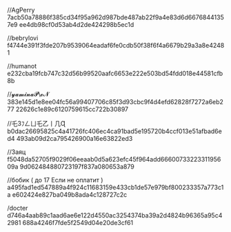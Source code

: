  //AgPerry
7acb50a78886f385cd34f95a962d987bde487ab22f9a4e83d6d66768441357e9 
ee4db98cf0d53ab4d2de424298b5ec1d

//bebrylovi
f4744e391f3fde207b9539064eadaf6fe0cdb50f38f6f4a6679b29a3a8e42481


//humanot
e232cba19fcb747c32d56b99520aafc6653e222e503bd54fdd018e44581cfb8b 

//𝔂𝓪𝓶𝓲𝓷𝓪𝓟\𝓮𝓝
383e145d1e8ee04fc56a99407706c85f3d93cbc9f4d4efd62828f7272a6eb277 
22626c1e89c6120759615cc722b30897

//乇3ﾌㄥㄩ乇乙丨几Ɋ
b0dac26695825c4a41726fc406ec4ca91bad5e195720b4ccf013e51afbad6ed4
493ab09d2ca795426900a16e63822ed3

//Заяц
f5048da52705f9029f06eeaab0d5a623efc45f964add6660073322331195609a 
9d062484880723197f837a080653a879

//бобик ( до 17 Если не оплатит )
a495fad1ed547889a4f924c11683159e433cb1de57e979bf800233357a773c1a
e602424e827ba049b8ada4c128727c2c

/docter
d746a4aab89c1aad6ae6e122d4550ac3254374ba39a2d4824b96365a95c42981
688a4246f7fde5f2549d04e20de3cf61

